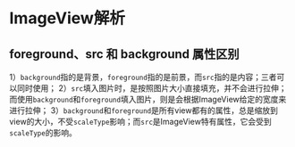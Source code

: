 # ImageView解析

## foreground、src 和 background 属性区别

1）`background`指的是背景，`foreground`指的是前景，而`src`指的是内容；三者可以同时使用；
2）`src`填入图片时，是按照图片大小直接填充，并不会进行拉伸；而使用`background`和`foreground`填入图片，则是会根据ImageView给定的宽度来进行拉伸；
3）`background`和`foreground`是所有view都有的属性，总是缩放到view的大小，不受`scaleType`影响；而`src`是ImageView特有属性，它会受到`scaleType`的影响。